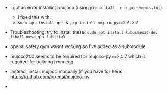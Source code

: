 * I got an error installing mujoco (using `pip install -r requirements.txt`)
    * I fixed this with:
    * ```sudo apt install gcc & pip install mujoco_py==2.0.2.8```

* Troubleshooting: try to install these: `sudo apt install libosmesa6-dev libgl1-mesa-glx libglfw3
`
* openai safety gym wasnt working so I've added as a submodule
* mujoco200 seems to be required for mujoco-py==2.0.7 which is required for building from egg
* Instead, install mujoco manually (if you have to) here: https://github.com/openai/mujoco-py
* 